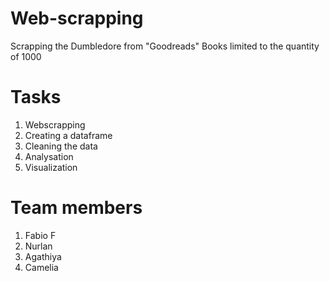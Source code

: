 # Web-scrapping
Scrapping the Dumbledore from "Goodreads"
Books limited to the quantity of 1000 
# Tasks
1. Webscrapping
2. Creating a dataframe
3. Cleaning the data
4. Analysation
5. Visualization
# Team members
1. Fabio F
2. Nurlan
3. Agathiya
4. Camelia
